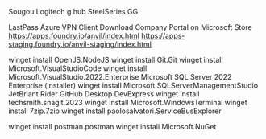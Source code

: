 Sougou
Logitech g hub
SteelSeries GG

LastPass
Azure VPN Client
Download Company Portal on Microsoft Store
https://apps.foundry.io/anvil/index.html
https://apps-staging.foundry.io/anvil-staging/index.html



winget install OpenJS.NodeJS
winget install Git.Git
winget install Microsoft.VisualStudioCode
winget install Microsoft.VisualStudio.2022.Enterprise
Microsoft SQL Server 2022 Enterprise (installer)
winget install Microsoft.SQLServerManagementStudio
JetBriant Rider
GitHub Desktop
DevExpress
winget install techsmith.snagit.2023
winget install Microsoft.WindowsTerminal
winget install 7zip.7zip
winget install paolosalvatori.ServiceBusExplorer

winget install postman.postman
winget install Microsoft.NuGet


